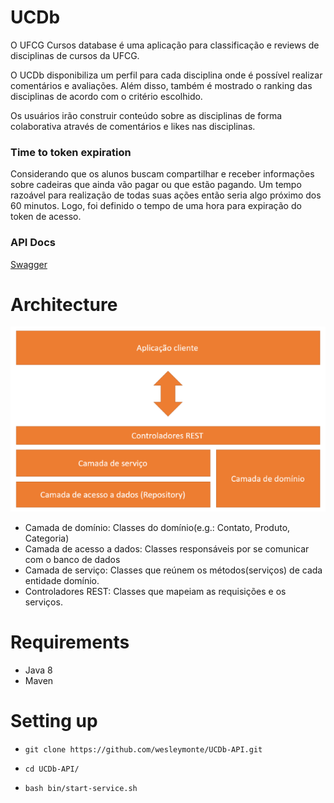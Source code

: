 # UCDb

O UFCG Cursos database é uma aplicação para classificação e reviews de disciplinas de cursos da UFCG.

O UCDb disponibiliza um perfil para cada disciplina onde é possível realizar comentários e avaliações. Além disso, também é mostrado o ranking das disciplinas de acordo com o critério escolhido.

Os usuários irão construir conteúdo sobre as disciplinas de forma colaborativa através de comentários e likes nas disciplinas.

### Time to token expiration
Considerando que os alunos buscam compartilhar e receber informações sobre cadeiras que ainda vão pagar ou que estão pagando. Um tempo razoável para realização de todas suas ações então seria algo próximo dos 60 minutos.  Logo, foi definido o tempo de uma hora para expiração do token de acesso.

### API Docs

[Swagger](https://app.swaggerhub.com/apis/wesleymonte/UCDb/1.0)

# Architecture

<p align="center">
  <img src="./img/architecture.png" alt="architecture image"/>
</p>

*  Camada de domínio: Classes do domínio(e.g.: Contato, Produto, Categoria)
*  Camada de acesso a dados: Classes responsáveis por se comunicar com o banco de dados
*  Camada de serviço: Classes que reúnem os métodos(serviços) de cada entidade domínio.
*  Controladores REST: Classes que mapeiam as requisições e os serviços.

# Requirements

* Java 8
* Maven

# Setting up

*  `git clone https://github.com/wesleymonte/UCDb-API.git`

*  `cd UCDb-API/`

*  `bash bin/start-service.sh`
